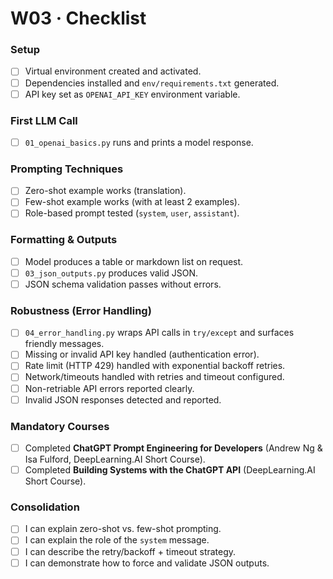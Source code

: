 # W03 · Checklist

### Setup
- [ ] Virtual environment created and activated.
- [ ] Dependencies installed and `env/requirements.txt` generated.
- [ ] API key set as `OPENAI_API_KEY` environment variable.

### First LLM Call
- [ ] `01_openai_basics.py` runs and prints a model response.

### Prompting Techniques
- [ ] Zero-shot example works (translation).
- [ ] Few-shot example works (with at least 2 examples).
- [ ] Role-based prompt tested (`system`, `user`, `assistant`).

### Formatting & Outputs
- [ ] Model produces a table or markdown list on request.
- [ ] `03_json_outputs.py` produces valid JSON.
- [ ] JSON schema validation passes without errors.

### Robustness (Error Handling)
- [ ] `04_error_handling.py` wraps API calls in `try/except` and surfaces friendly messages.
- [ ] Missing or invalid API key handled (authentication error).
- [ ] Rate limit (HTTP 429) handled with exponential backoff retries.
- [ ] Network/timeouts handled with retries and timeout configured.
- [ ] Non-retriable API errors reported clearly.
- [ ] Invalid JSON responses detected and reported.

### Mandatory Courses
- [ ] Completed **ChatGPT Prompt Engineering for Developers** (Andrew Ng & Isa Fulford, DeepLearning.AI Short Course).
- [ ] Completed **Building Systems with the ChatGPT API** (DeepLearning.AI Short Course).

### Consolidation
- [ ] I can explain zero-shot vs. few-shot prompting.
- [ ] I can explain the role of the `system` message.
- [ ] I can describe the retry/backoff + timeout strategy.
- [ ] I can demonstrate how to force and validate JSON outputs.
